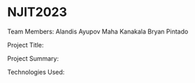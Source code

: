 # NJIT2023
Team Members:
Alandis Ayupov
Maha Kanakala
Bryan Pintado

Project Title:

Project Summary:

Technologies Used:

